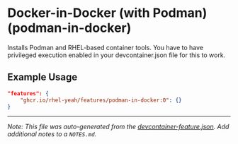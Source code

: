 
# Docker-in-Docker (with Podman) (podman-in-docker)

Installs Podman and RHEL-based container tools. You have to have privileged execution enabled in your devcontainer.json file for this to work.

## Example Usage

```json
"features": {
    "ghcr.io/rhel-yeah/features/podman-in-docker:0": {}
}
```





---

_Note: This file was auto-generated from the [devcontainer-feature.json](https://github.com/rhel-yeah/features/blob/main/src/podman-in-docker/devcontainer-feature.json).  Add additional notes to a `NOTES.md`._
